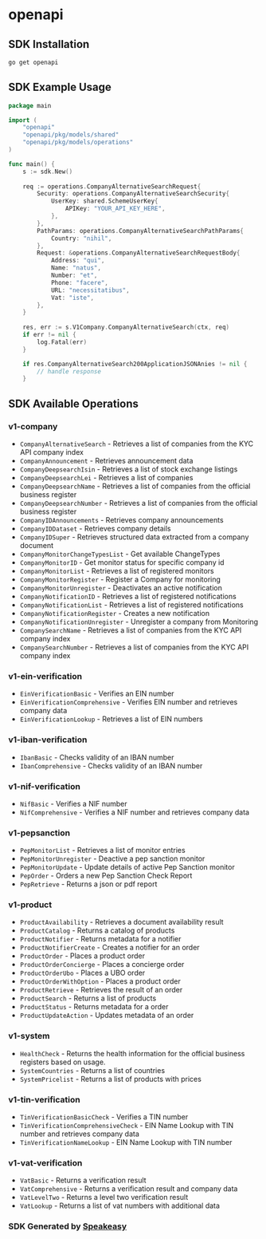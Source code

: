 # openapi

<!-- Start SDK Installation -->
## SDK Installation

```bash
go get openapi
```
<!-- End SDK Installation -->

<!-- Start SDK Example Usage -->
## SDK Example Usage

```go
package main

import (
    "openapi"
    "openapi/pkg/models/shared"
    "openapi/pkg/models/operations"
)

func main() {
    s := sdk.New()
    
    req := operations.CompanyAlternativeSearchRequest{
        Security: operations.CompanyAlternativeSearchSecurity{
            UserKey: shared.SchemeUserKey{
                APIKey: "YOUR_API_KEY_HERE",
            },
        },
        PathParams: operations.CompanyAlternativeSearchPathParams{
            Country: "nihil",
        },
        Request: &operations.CompanyAlternativeSearchRequestBody{
            Address: "qui",
            Name: "natus",
            Number: "et",
            Phone: "facere",
            URL: "necessitatibus",
            Vat: "iste",
        },
    }
    
    res, err := s.V1Company.CompanyAlternativeSearch(ctx, req)
    if err != nil {
        log.Fatal(err)
    }

    if res.CompanyAlternativeSearch200ApplicationJSONAnies != nil {
        // handle response
    }
```
<!-- End SDK Example Usage -->

<!-- Start SDK Available Operations -->
## SDK Available Operations

### v1-company

* `CompanyAlternativeSearch` - Retrieves a list of companies from the KYC API company index
* `CompanyAnnouncement` - Retrieves announcement data
* `CompanyDeepsearchIsin` - Retrieves a list of stock exchange listings
* `CompanyDeepsearchLei` - Retrieves a list of companies
* `CompanyDeepsearchName` - Retrieves a list of companies from the official business register
* `CompanyDeepsearchNumber` - Retrieves a list of companies from the official business register
* `CompanyIDAnnouncements` - Retrieves company announcements
* `CompanyIDDataset` - Retrieves company details
* `CompanyIDSuper` - Retrieves structured data extracted from a company document
* `CompanyMonitorChangeTypesList` - Get available ChangeTypes
* `CompanyMonitorID` - Get monitor status for specific company id
* `CompanyMonitorList` - Retrieves a list of registered monitors
* `CompanyMonitorRegister` - Register a Company for monitoring
* `CompanyMonitorUnregister` - Deactivates an active notification
* `CompanyNotificationID` - Retrieves a list of registered notifications
* `CompanyNotificationList` - Retrieves a list of registered notifications
* `CompanyNotificationRegister` - Creates a new notification
* `CompanyNotificationUnregister` - Unregister a company from Monitoring
* `CompanySearchName` - Retrieves a list of companies from the KYC API company index
* `CompanySearchNumber` - Retrieves a list of companies from the KYC API company index

### v1-ein-verification

* `EinVerificationBasic` - Verifies an EIN number
* `EinVerificationComprehensive` - Verifies EIN number and retrieves company data
* `EinVerificationLookup` - Retrieves a list of EIN numbers

### v1-iban-verification

* `IbanBasic` - Checks validity of an IBAN number
* `IbanComprehensive` - Checks validity of an IBAN number

### v1-nif-verification

* `NifBasic` - Verifies a NIF number
* `NifComprehensive` - Verifies a NIF number and retrieves company data

### v1-pepsanction

* `PepMonitorList` - Retrieves a list of monitor entries
* `PepMonitorUnregister` - Deactive a pep sanction monitor
* `PepMonitorUpdate` - Update details of active Pep Sanction monitor
* `PepOrder` - Orders a new Pep Sanction Check Report
* `PepRetrieve` - Returns a json or pdf report

### v1-product

* `ProductAvailability` - Retrieves a document availability result
* `ProductCatalog` - Returns a catalog of products
* `ProductNotifier` - Returns metadata for a notifier
* `ProductNotifierCreate` - Creates a notifier for an order
* `ProductOrder` - Places a product order
* `ProductOrderConcierge` - Places a concierge order
* `ProductOrderUbo` - Places a UBO order
* `ProductOrderWithOption` - Places a product order
* `ProductRetrieve` - Retrieves the result of an order
* `ProductSearch` - Returns a list of products
* `ProductStatus` - Returns metadata for a order
* `ProductUpdateAction` - Updates metadata of an order

### v1-system

* `HealthCheck` - Returns the health information for the official business registers based on usage.
* `SystemCountries` - Returns a list of countries
* `SystemPricelist` - Returns a list of products with prices

### v1-tin-verification

* `TinVerificationBasicCheck` - Verifies a TIN number
* `TinVerificationComprehensiveCheck` - EIN Name Lookup with TIN number and retrieves company data
* `TinVerificationNameLookup` - EIN Name Lookup with TIN number

### v1-vat-verification

* `VatBasic` - Returns a verification result
* `VatComprehensive` - Returns a verification result and company data
* `VatLevelTwo` - Returns a level two verification result
* `VatLookup` - Returns a list of vat numbers with additional data

<!-- End SDK Available Operations -->

### SDK Generated by [Speakeasy](https://docs.speakeasyapi.dev/docs/using-speakeasy/client-sdks)
